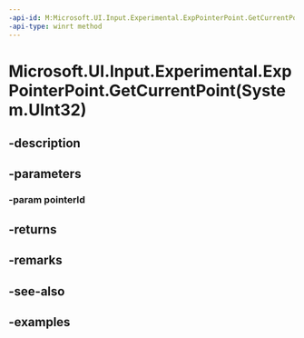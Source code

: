 ```yaml
---
-api-id: M:Microsoft.UI.Input.Experimental.ExpPointerPoint.GetCurrentPoint(System.UInt32)
-api-type: winrt method
---
```


# Microsoft.UI.Input.Experimental.ExpPointerPoint.GetCurrentPoint(System.UInt32)

<!--
public static Microsoft.UI.Input.Experimental.ExpPointerPoint GetCurrentPoint (uint pointerId);
-->


## -description

## -parameters

### -param pointerId

## -returns

## -remarks

## -see-also

## -examples


